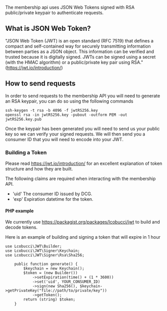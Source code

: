 The membership api uses JSON Web Tokens signed with RSA public/private keypair
to authenticate requests.

## What is JSON Web Token?

"JSON Web Token (JWT) is an open standard (RFC 7519) that defines a compact
and self-contained way for securely transmitting information between parties
as a JSON object. This information can be verified and trusted because it is
digitally signed. JWTs can be signed using a secret (with the HMAC algorithm)
or a public/private key pair using RSA."
(https://jwt.io/introduction/)


## How to send requests

In order to send requests to the membership API you will need to generate
an RSA keypair, you can do so using the following commands

```
ssh-keygen -t rsa -b 4096 -f jwtRS256.key
openssl rsa -in jwtRS256.key -pubout -outform PEM -out jwtRS256.key.pub
```

Once the keypair has been generated you will need to send us your public key
so we can verify your signed requests.
We will then send you a consumer ID that you will need to encode into your JWT.

### Building a Token

Please read https://jwt.io/introduction/ for an excellent explanation of
token structure and how they are built.

The following claims are required when interacting with the membership API.

- 'uid' The consumer ID issued by DCG.
- 'exp' Expiration datetime for the token.

#### PHP example

We currently use https://packagist.org/packages/lcobucci/jwt to build and decode tokens.

Here is an example of building and signing a token that will expire in 1 hour

```
use Lcobucci\JWT\Builder;
use Lcobucci\JWT\Signer\Keychain;
use Lcobucci\JWT\Signer\Rsa\Sha256;

    public function generate() {
        $keychain = new Keychain();
        $token = (new Builder())
            ->setExpiration(time() + (1 * 3600))
            ->set('uid', YOUR_CONSUMER_ID)
            ->sign(new Sha256(), $keychain->getPrivateKey("file://path/to/private/key"))
            ->getToken();
        return (string) $token;
    }
```
